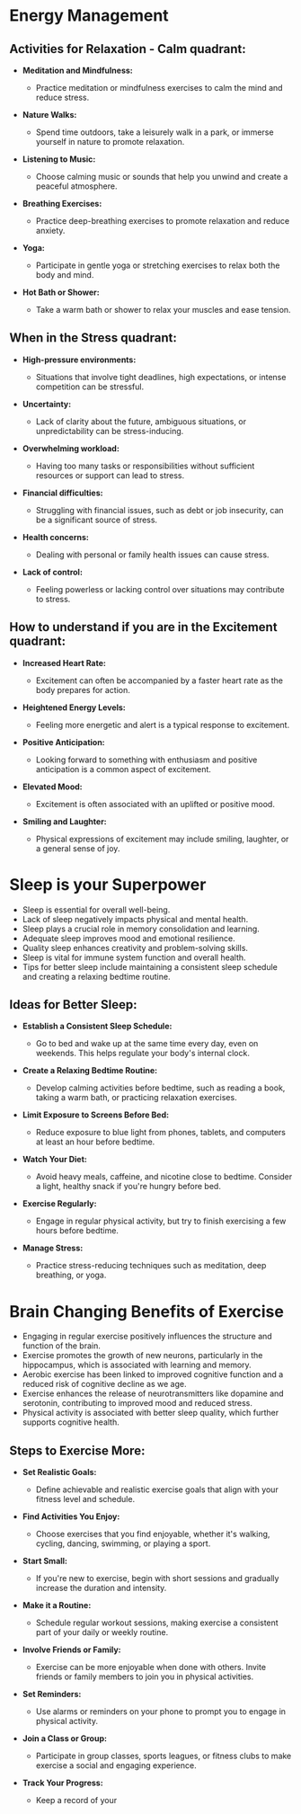 # Energy Management

## Activities for Relaxation - Calm quadrant:

- **Meditation and Mindfulness:**
  - Practice meditation or mindfulness exercises to calm the mind and reduce stress.

- **Nature Walks:**
  - Spend time outdoors, take a leisurely walk in a park, or immerse yourself in nature to promote relaxation.

- **Listening to Music:**
  - Choose calming music or sounds that help you unwind and create a peaceful atmosphere.

- **Breathing Exercises:**
  - Practice deep-breathing exercises to promote relaxation and reduce anxiety.

- **Yoga:**
  - Participate in gentle yoga or stretching exercises to relax both the body and mind.

- **Hot Bath or Shower:**
  - Take a warm bath or shower to relax your muscles and ease tension.

## When in the Stress quadrant:

- **High-pressure environments:**
  - Situations that involve tight deadlines, high expectations, or intense competition can be stressful.

- **Uncertainty:**
  - Lack of clarity about the future, ambiguous situations, or unpredictability can be stress-inducing.

- **Overwhelming workload:**
  - Having too many tasks or responsibilities without sufficient resources or support can lead to stress.

- **Financial difficulties:**
  - Struggling with financial issues, such as debt or job insecurity, can be a significant source of stress.

- **Health concerns:**
  - Dealing with personal or family health issues can cause stress.

- **Lack of control:**
  - Feeling powerless or lacking control over situations may contribute to stress.

## How to understand if you are in the Excitement quadrant:

- **Increased Heart Rate:**
  - Excitement can often be accompanied by a faster heart rate as the body prepares for action.

- **Heightened Energy Levels:**
  - Feeling more energetic and alert is a typical response to excitement.

- **Positive Anticipation:**
  - Looking forward to something with enthusiasm and positive anticipation is a common aspect of excitement.

- **Elevated Mood:**
  - Excitement is often associated with an uplifted or positive mood.

- **Smiling and Laughter:**
  - Physical expressions of excitement may include smiling, laughter, or a general sense of joy.

# Sleep is your Superpower

- Sleep is essential for overall well-being.
- Lack of sleep negatively impacts physical and mental health.
- Sleep plays a crucial role in memory consolidation and learning.
- Adequate sleep improves mood and emotional resilience.
- Quality sleep enhances creativity and problem-solving skills.
- Sleep is vital for immune system function and overall health.
- Tips for better sleep include maintaining a consistent sleep schedule and creating a relaxing bedtime routine.

## Ideas for Better Sleep:

- **Establish a Consistent Sleep Schedule:**
  - Go to bed and wake up at the same time every day, even on weekends. This helps regulate your body's internal clock.

- **Create a Relaxing Bedtime Routine:**
  - Develop calming activities before bedtime, such as reading a book, taking a warm bath, or practicing relaxation exercises.

- **Limit Exposure to Screens Before Bed:**
  - Reduce exposure to blue light from phones, tablets, and computers at least an hour before bedtime.

- **Watch Your Diet:**
  - Avoid heavy meals, caffeine, and nicotine close to bedtime. Consider a light, healthy snack if you're hungry before bed.

- **Exercise Regularly:**
  - Engage in regular physical activity, but try to finish exercising a few hours before bedtime.

- **Manage Stress:**
  - Practice stress-reducing techniques such as meditation, deep breathing, or yoga.

# Brain Changing Benefits of Exercise

- Engaging in regular exercise positively influences the structure and function of the brain.
- Exercise promotes the growth of new neurons, particularly in the hippocampus, which is associated with learning and memory.
- Aerobic exercise has been linked to improved cognitive function and a reduced risk of cognitive decline as we age.
- Exercise enhances the release of neurotransmitters like dopamine and serotonin, contributing to improved mood and reduced stress.
- Physical activity is associated with better sleep quality, which further supports cognitive health.

## Steps to Exercise More:

- **Set Realistic Goals:**
  - Define achievable and realistic exercise goals that align with your fitness level and schedule.

- **Find Activities You Enjoy:**
  - Choose exercises that you find enjoyable, whether it's walking, cycling, dancing, swimming, or playing a sport.

- **Start Small:**
  - If you're new to exercise, begin with short sessions and gradually increase the duration and intensity.

- **Make it a Routine:**
  - Schedule regular workout sessions, making exercise a consistent part of your daily or weekly routine.

- **Involve Friends or Family:**
  - Exercise can be more enjoyable when done with others. Invite friends or family members to join you in physical activities.

- **Set Reminders:**
  - Use alarms or reminders on your phone to prompt you to engage in physical activity.

- **Join a Class or Group:**
  - Participate in group classes, sports leagues, or fitness clubs to make exercise a social and engaging experience.

- **Track Your Progress:**
  - Keep a record of your